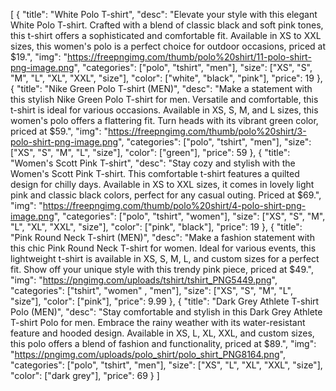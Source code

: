 [
  {
    "title": "White Polo T-shirt",
    "desc": "Elevate your style with this elegant White Polo T-shirt. Crafted with a blend of classic black and soft pink tones, this t-shirt offers a sophisticated and comfortable fit. Available in XS to XXL sizes, this women's polo is a perfect choice for outdoor occasions, priced at $19.",
    "img": "https://freepngimg.com/thumb/polo%20shirt/11-polo-shirt-png-image.png",
    "categories": ["polo", "tshirt", "men"],
    "size": ["XS", "S", "M", "L", "XL", "XXL", "size"],
    "color": ["white", "black", "pink"],
    "price": 19
  },
  {
    "title": "Nike Green Polo T-shirt (MEN)",
    "desc": "Make a statement with this stylish Nike Green Polo T-shirt for men. Versatile and comfortable, this t-shirt is ideal for various occasions. Available in XS, S, M, and L sizes, this women's polo offers a flattering fit. Turn heads with its vibrant green color, priced at $59.",
    "img": "https://freepngimg.com/thumb/polo%20shirt/3-polo-shirt-png-image.png",
    "categories": ["polo", "tshirt", "men"],
    "size": ["XS", "S", "M", "L", "size"],
    "color": ["green"],
    "price": 59
  },
  {
    "title": "Women's Scott Pink T-shirt",
    "desc": "Stay cozy and stylish with the Women's Scott Pink T-shirt. This comfortable t-shirt features a quilted design for chilly days. Available in XS to XXL sizes, it comes in lovely light pink and classic black colors, perfect for any casual outing. Priced at $69.",
    "img": "https://freepngimg.com/thumb/polo%20shirt/4-polo-shirt-png-image.png",
    "categories": ["polo", "tshirt", "women"],
    "size": ["XS", "S", "M", "L", "XL", "XXL", "size"],
    "color": ["pink", "black"],
    "price": 19
  },
  {
    "title": "Pink Round Neck T-shirt (MEN)",
    "desc": "Make a fashion statement with this chic Pink Round Neck T-shirt for women. Ideal for various events, this lightweight t-shirt is available in XS, S, M, L, and custom sizes for a perfect fit. Show off your unique style with this trendy pink piece, priced at $49.",
    "img": "https://pngimg.com/uploads/tshirt/tshirt_PNG5449.png",
    "categories": ["tshirt", "women" , "men"],
    "size": ["XS", "S", "M", "L", "size"],
    "color": ["pink"],
    "price": 9.99
  },
  {
    "title": "Dark Grey Athlete T-shirt Polo (MEN)",
    "desc": "Stay comfortable and stylish in this Dark Grey Athlete T-shirt Polo for men. Embrace the rainy weather with its water-resistant feature and hooded design. Available in XS, L, XL, XXL, and custom sizes, this polo offers a blend of fashion and functionality, priced at $89.",
    "img": "https://pngimg.com/uploads/polo_shirt/polo_shirt_PNG8164.png",
    "categories": ["polo", "tshirt", "men"],
    "size": ["XS", "L", "XL", "XXL", "size"],
    "color": ["dark grey"],
    "price": 69
  }
]
